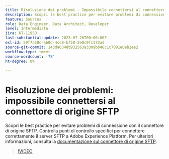 ```yaml
---
title: Risoluzione dei problemi - Impossibile connettersi al connettore di origine SFTP
description: Scopri le best practice per evitare problemi di connessione con il connettore di origine SFTP. Controlla punti di controllo specifici per connettere correttamente il server SFTP a Adobe Experience Platform.
feature: Sources
role: Data Engineer, Data Architect, Developer
level: Intermediate
jira: KT-11950
last-substantial-update: 2023-07-26T00:00:00Z
exl-id: 50f7a50c-ab0d-4cc8-bf58-2e0c9fc373ad
source-git-commit: 143da6340b932563a3309bb46c1c7091e0ab2ee2
workflow-type: tm+mt
source-wordcount: '78'
ht-degree: 0%

---
```


# Risoluzione dei problemi: impossibile connettersi al connettore di origine SFTP

Scopri le best practice per evitare problemi di connessione con il connettore di origine SFTP. Controlla punti di controllo specifici per connettere correttamente il server SFTP a Adobe Experience Platform. Per ulteriori informazioni, consulta la [documentazione sul connettore di origine SFTP](https://experienceleague.adobe.com/docs/experience-platform/sources/connectors/cloud-storage/sftp.html).

>[!VIDEO](https://video.tv.adobe.com/v/3416134?learn=on)
